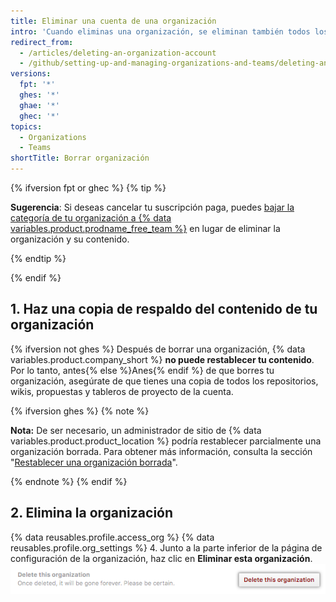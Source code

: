 ```yaml
---
title: Eliminar una cuenta de una organización
intro: 'Cuando eliminas una organización, se eliminan también todos los repositorios, bifurcaciones de repositorios privados, wikis, propuestas, solicitudes de extracción y páginas del proyecto y de la organización. {% ifversion fpt or ghec %}Tu facturación terminará y, después de 90 días, el nombre de la organización estará disponible para que una cuenta de organización o de usuario nueva lo utilice.{% endif %}'
redirect_from:
  - /articles/deleting-an-organization-account
  - /github/setting-up-and-managing-organizations-and-teams/deleting-an-organization-account
versions:
  fpt: '*'
  ghes: '*'
  ghae: '*'
  ghec: '*'
topics:
  - Organizations
  - Teams
shortTitle: Borrar organización
---
```


{% ifversion fpt or ghec %}
{% tip %}

**Sugerencia**: Si deseas cancelar tu suscripción paga, puedes [bajar la categoría de tu organización a {% data variables.product.prodname_free_team %}](/articles/downgrading-your-github-subscription) en lugar de eliminar la organización y su contenido.

{% endtip %}

{% endif %}

## 1. Haz una copia de respaldo del contenido de tu organización

{% ifversion not ghes %} Después de borrar una organización, {% data variables.product.company_short %} **no puede restablecer tu contenido**. Por lo tanto, antes{% else %}Anes{% endif %} de que borres tu organización, asegúrate de que tienes una copia de todos los repositorios, wikis, propuestas y tableros de proyecto de la cuenta.

{% ifversion ghes %}
{% note %}

**Nota:** De ser necesario, un administrador de sitio de {% data variables.product.product_location %} podría restablecer parcialmente una organización borrada. Para obtener más información, consulta la sección "[Restablecer una organización borrada](/admin/user-management/managing-organizations-in-your-enterprise/restoring-a-deleted-organization)".

{% endnote %}
{% endif %}

## 2. Elimina la organización

{% data reusables.profile.access_org %}
{% data reusables.profile.org_settings %}
4. Junto a la parte inferior de la página de configuración de la organización, haz clic en **Eliminar esta organización**. ![Botón Eliminar esta organización](/assets/images/help/settings/settings-organization-delete.png)
